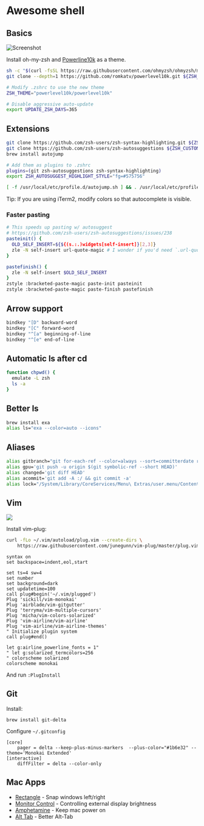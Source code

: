 # Awesome shell

## Basics

![Screenshot](https://i.imgur.com/2hPWFO2.png)

Install oh-my-zsh and [Powerline10k](https://github.com/romkatv/powerlevel10k) as a theme.
````bash
sh -c "$(curl -fsSL https://raw.githubusercontent.com/ohmyzsh/ohmyzsh/master/tools/install.sh)"
git clone --depth=1 https://github.com/romkatv/powerlevel10k.git ${ZSH_CUSTOM:-~/.oh-my-zsh/custom}/themes/powerlevel10k

# Modify .zshrc to use the new theme
ZSH_THEME="powerlevel10k/powerlevel10k"

# Disable aggressive auto-update
export UPDATE_ZSH_DAYS=365
````

## Extensions

````bash
git clone https://github.com/zsh-users/zsh-syntax-highlighting.git ${ZSH_CUSTOM:-~/.oh-my-zsh/custom}/plugins/zsh-syntax-highlighting
git clone https://github.com/zsh-users/zsh-autosuggestions ${ZSH_CUSTOM:-~/.oh-my-zsh/custom}/plugins/zsh-autosuggestions
brew install autojump

# Add them as plugins to .zshrc
plugins=(git zsh-autosuggestions zsh-syntax-highlighting)
export ZSH_AUTOSUGGEST_HIGHLIGHT_STYLE="fg=#575756"

[ -f /usr/local/etc/profile.d/autojump.sh ] && . /usr/local/etc/profile.d/autojump.sh
````

Tip: If you are using iTerm2, modify colors so that autocomplete is visible.

### Faster pasting

````bash
# This speeds up pasting w/ autosuggest
# https://github.com/zsh-users/zsh-autosuggestions/issues/238
pasteinit() {
  OLD_SELF_INSERT=${${(s.:.)widgets[self-insert]}[2,3]}
  zle -N self-insert url-quote-magic # I wonder if you'd need `.url-quote-magic`?
}

pastefinish() {
  zle -N self-insert $OLD_SELF_INSERT
}
zstyle :bracketed-paste-magic paste-init pasteinit
zstyle :bracketed-paste-magic paste-finish pastefinish
````

## Arrow support

````bash
bindkey "[D" backward-word
bindkey "[C" forward-word
bindkey "^[a" beginning-of-line
bindkey "^[e" end-of-line
````

## Automatic ls after cd

````bash
function chpwd() {
  emulate -L zsh
  ls -a
}
````

## Better ls

````bash
brew install exa
alias ls="exa --color=auto --icons"
````

## Aliases

````bash
alias gitbranch="git for-each-ref --color=always --sort=committerdate refs/heads/ --format='%(HEAD) %(color:yellow)%(refname:short)%(color:reset) - %(color:red)%(objectname:short)%(color:reset) - %(contents:subject) - %(authorname) (%(color:green)%(committerdate:relative)%(color:reset))' | tail -15"
alias gpu='git push -u origin $(git symbolic-ref --short HEAD)'
alias changed='git diff HEAD'
alias acommit='git add -A :/ && git commit -a'
alias lock="/System/Library/CoreServices/Menu\ Extras/user.menu/Contents/Resources/CGSession -suspend"
````

## Vim

![](https://i.imgur.com/0pPggF7.png)

Install vim-plug:

````bash
curl -fLo ~/.vim/autoload/plug.vim --create-dirs \
    https://raw.githubusercontent.com/junegunn/vim-plug/master/plug.vim
````

````
syntax on
set backspace=indent,eol,start

set ts=4 sw=4
set number
set background=dark
set updatetime=100
call plug#begin('~/.vim/plugged')
Plug 'sickill/vim-monokai'
Plug 'airblade/vim-gitgutter'
Plug 'terryma/vim-multiple-cursors'
Plug 'micha/vim-colors-solarized'
Plug 'vim-airline/vim-airline'
Plug 'vim-airline/vim-airline-themes'
" Initialize plugin system
call plug#end()

let g:airline_powerline_fonts = 1"
" let g:solarized_termcolors=256
" colorscheme solarized
colorscheme monokai
````

And run `:PlugInstall`

## Git

Install:
````
brew install git-delta
````

Configure `~/.gitconfig`

````
[core]
    pager = delta --keep-plus-minus-markers  --plus-color="#1b6e32" --theme='Monokai Extended'
[interactive]
    diffFilter = delta --color-only
````

## Mac Apps

- [Rectangle](https://rectangleapp.com/) - Snap windows left/right
- [Monitor Control](https://github.com/MonitorControl/MonitorControl) - Controlling external display brightness
- [Amphetamine](https://apps.apple.com/us/app/amphetamine/id937984704?mt=12) - Keep mac power on
- [Alt Tab](https://alt-tab-macos.netlify.app/) - Better Alt-Tab
